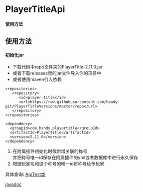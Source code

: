 # PlayerTitleApi

#### 使用方法

## 使用方法

#### 初始化jar
- 下载代码中repo文件夹的PlayerTitle-2.11.0.jar   
- 或者下载releases里的jar文件导入你的项目中
- 或者使用maven引入依赖

```
<repositories>
   <repository>
      <id>player-title</id>
      <url>https://raw.githubusercontent.com/handy-git/PlayerTitleVersions/master/repo</url>
   </repository>
</repositories>

<dependency>
  <groupId>com.handy.playertitle</groupId>
  <artifactId>PlayerTitle</artifactId>
  <version>2.11.0</version>
</dependency>
```

1. 在附属插件初始化时候新增关联的称号  
并把称号唯一id保存在附属插件的yml或者数据库中进行永久保存
2. 根据玩家名和这个称号的唯一id将称号给予玩家

具体查询: [ApiTest类](https://github.com/handy-git/PlayerTitleVersions/blob/master/src/test/java/ApiTest.java)

[javadoc](https://handy-git.github.io/PlayerTitleVersions/ "javadoc")
